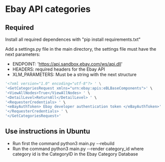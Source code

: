 # Ebay API categories

## Required

Install all required dependences with "pip install requirements.txt"

Add a settings.py file in the main directory, the settings file must have the next parameters:

* ENDPOINT: 'https://api.sandbox.ebay.com/ws/api.dll'
* HEADERS: required headers for the Ebay API
* XLM_PARAMETERS: Must be a string with the next structure

``` python
'<?xml version="1.0" encoding="utf-8"?> ' \
'<GetCategoriesRequest xmlns="urn:ebay:apis:eBLBaseComponents">' \
'<ViewAllNodes>True</ViewAllNodes> ' \
'<DetailLevel>ReturnAll</DetailLevel> ' \
'<RequesterCredentials> ' \
'<eBayAuthToken> Ebay developer authentication token </eBayAuthToken>' \
'</RequesterCredentials> ' \
'</GetCategoriesRequest>'
```

## Use instructions in Ubuntu

* Run first the command python3 main.py --rebuild
* Run the command python3 main.py --render category_id  where category id is the CategoryID in the Ebay Category Database
